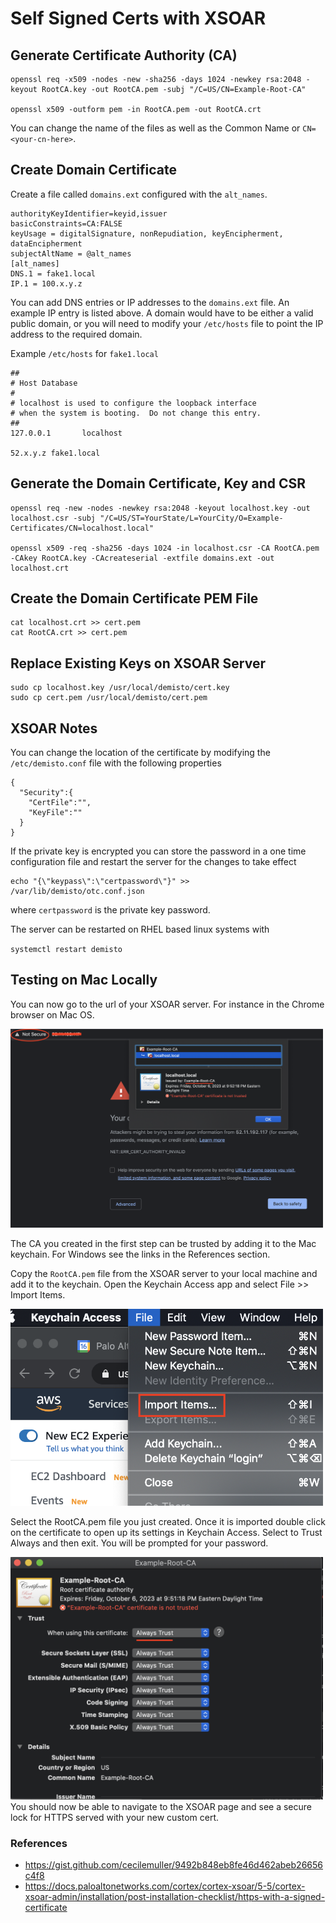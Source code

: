 # Self Signed Certs with XSOAR

## Generate Certificate Authority (CA)

```
openssl req -x509 -nodes -new -sha256 -days 1024 -newkey rsa:2048 -keyout RootCA.key -out RootCA.pem -subj "/C=US/CN=Example-Root-CA"

openssl x509 -outform pem -in RootCA.pem -out RootCA.crt
```

You can change the name of the files as well as the Common Name or `CN=<your-cn-here>`.


## Create Domain Certificate

Create a file called `domains.ext` configured with the `alt_names`.

```
authorityKeyIdentifier=keyid,issuer
basicConstraints=CA:FALSE
keyUsage = digitalSignature, nonRepudiation, keyEncipherment, dataEncipherment
subjectAltName = @alt_names
[alt_names]
DNS.1 = fake1.local
IP.1 = 100.x.y.z
```

You can add DNS entries or IP addresses to the `domains.ext` file.
An example IP entry is listed above.
A domain would have to be either a valid public domain, or you will need to modify your `/etc/hosts` file to point the IP address to the required domain. 

Example `/etc/hosts` for `fake1.local`

```
##
# Host Database
#
# localhost is used to configure the loopback interface
# when the system is booting.  Do not change this entry.
##
127.0.0.1       localhost

52.x.y.z fake1.local
```


## Generate the Domain Certificate, Key and CSR

```
openssl req -new -nodes -newkey rsa:2048 -keyout localhost.key -out localhost.csr -subj "/C=US/ST=YourState/L=YourCity/O=Example-Certificates/CN=localhost.local"

openssl x509 -req -sha256 -days 1024 -in localhost.csr -CA RootCA.pem -CAkey RootCA.key -CAcreateserial -extfile domains.ext -out localhost.crt
```

## Create the Domain Certificate PEM File
```
cat localhost.crt >> cert.pem
cat RootCA.crt >> cert.pem
```

## Replace Existing Keys on XSOAR Server

```
sudo cp localhost.key /usr/local/demisto/cert.key
sudo cp cert.pem /usr/local/demisto/cert.pem
```

## XSOAR Notes
You can change the location of the certificate by modifying the `/etc/demisto.conf` file with the following properties
```
{  
  "Security":{  
    "CertFile":"",
    "KeyFile":""
  }
}
```

If the private key is encrypted you can store the password in a one time configuration file and restart the server for the changes to take effect

```
echo "{\"keypass\":\"certpassword\"}" >> /var/lib/demisto/otc.conf.json
```
where `certpassword` is the private key password.

The server can be restarted on RHEL based linux systems with 

`systemctl restart demisto`


## Testing on Mac Locally
You can now go to the url of your XSOAR server. For instance in the Chrome browser on Mac OS.

<img src="invalid-cert-chrome.png" alt="alt text" width="500px">

The CA you created in the first step can be trusted by adding it to the Mac keychain.  For Windows see the links in the References section.

Copy the `RootCA.pem` file from the XSOAR server to your local machine and add it to the keychain.  Open the Keychain Access app and select File >> Import Items.  

<img src="import-cert.png" alt="alt text" width="500px">

Select the RootCA.pem file you just created. Once it is imported double click on the certificate to open up its settings in Keychain Access.  Select to Trust Always and then exit.  You will be prompted for your password.

<img src="always-trust.png" alt="alt text" width="500px">
You should now be able to navigate to the XSOAR page and see a secure lock for HTTPS served with your new custom cert.

### References
* https://gist.github.com/cecilemuller/9492b848eb8fe46d462abeb26656c4f8
* https://docs.paloaltonetworks.com/cortex/cortex-xsoar/5-5/cortex-xsoar-admin/installation/post-installation-checklist/https-with-a-signed-certificate
